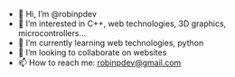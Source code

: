 - 👋 Hi, I’m @robinpdev
- 👀 I’m interested in C++, web technologies, 3D graphics, microcontrollers...
- 🌱 I’m currently learning web technologies, python
- 💞️ I’m looking to collaborate on websites
- 📫 How to reach me: robinpdev@gmail.com

